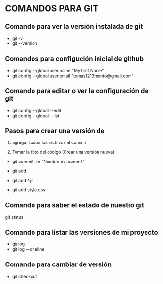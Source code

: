 # COMANDOS PARA GIT

## Comando para ver la versión instalada de git

- git -v
- git --version

## Comandos para configución inicial de github

- git config --global user.name "My first Name"
- git config --global user.email "tomas1213monto@gmail.com"

## Comando para editar o ver la configuración de git

- git config --global --edit
- git config --global --list

## Pasos para crear una versión de 

1. agregar todos los archivos al commit

2. Tomar la foto del código (Crear una versión nueva)

- git commit -m "Nombre del commit"
<!-- Para agregar todos -->
- git add . 
<!-- Para agregar de un lenguaje en especifico -->
- git add *.js
<!-- Para agregar una carpeta en especifico  -->
- git add style.css

## Comando para saber el estado de nuestro git

git status

## Comando para listar las versiones de mi proyecto

- git log
- git log --oneline

## Comando para cambiar de versión
- git checkout <Id del commit o nombre de la rama>